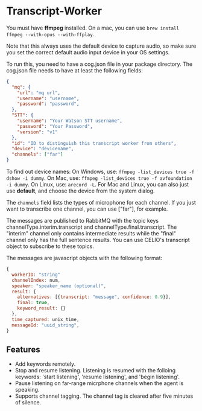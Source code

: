 # Transcript-Worker

You must have **ffmpeg** installed.
On a mac, you can use `brew install ffmpeg --with-opus --with-ffplay`.

Note that this always uses the default device to capture audio,
so make sure you set the correct default audio input device in your OS settings.

To run this, you need to have a cog.json file in your package directory.
The cog.json file needs to have at least the following fields:
```json
{
  "mq": {
    "url": "mq url",
    "username": "username",
    "password": "password",
  },
  "STT": {
    "username": "Your Watson STT username",
    "password": "Your Password",
    "version": "v1"
  },
  "id": "ID to distinguish this transcript worker from others", 
  "device": "devicename",
  "channels": ["far"]
}
```
To find out device names:
On Windows, use: `ffmpeg -list_devices true -f dshow -i dummy`.
On Mac, use: `ffmpeg -list_devices true -f avfoundation -i dummy`.
On Linux, use: `arecord -L`.
For Mac and Linux, you can also just use **default**, and choose the device from the system dialog.

The `channels` field lists the types of microphone for each channel.
If you just want to transcribe one channel, you can use ["far"], for example.

The messages are published to RabbitMQ with the topic keys channelType.interim.transcript and channelType.final.transcript.
The "interim" channel only contains intermediate results while the "final" channel only has the full sentence results.
You can use CELIO's transcript object to subscribe to these topics.

The messages are javascript objects with the following format:
```javascript
{
  workerID: "string"
  channelIndex: num,
  speaker: "speaker_name (optional)",
  result: {
    alternatives: [{transcript: "message", confidence: 0.9}],
    final: true,
    keyword_result: {}
  },
  time_captured: unix_time,
  messageId: "uuid_string",
}
```

## Features
- Add keywords remotely.
- Stop and resume listening. Listening is resumed with the folloing keywords: 'start listening', 'resume listening', and 'begin listening'.
- Pause listening on far-range micrphone channels when the agent is speaking. 
- Supports channel tagging. The channel tag is cleared after five minutes of silence.